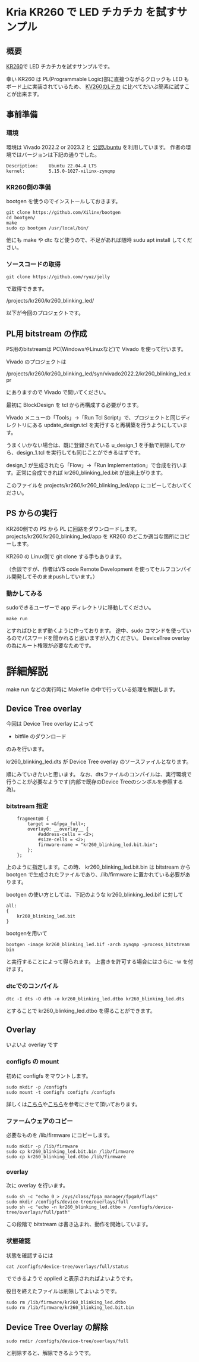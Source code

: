 # Kria KR260 で LED チカチカ を試すサンプル


## 概要

[KR260](https://www.amd.com/ja/products/system-on-modules/kria/k26/kr260-robotics-starter-kit.html)で LED チカチカを試すサンプルです。

幸い KR260 は PL(Programmable Logic)部に直接つながるクロックも LED もボード上に実装されているため、
[KV260のLチカ](https://zenn.dev/ryuz88/articles/kv260_led_blinking) に比べてだいぶ簡素に試すことが出来ます。


## 事前準備

### 環境

環境は Vivado 2022.2 or 2023.2 と [公認Ubuntu](https://ubuntu.com/download/amd) を利用しています。
作者の環境ではバージョンは下記の通りでした。

```
Description:    Ubuntu 22.04.4 LTS
kernel:         5.15.0-1027-xilinx-zynqmp
```


### KR260側の準備

bootgen を使うのでインストールしておきます。

```
git clone https://github.com/Xilinx/bootgen  
cd bootgen/  
make  
sudo cp bootgen /usr/local/bin/
```

他にも make や dtc など使うので、不足があれば随時 sudu apt install してください。


### ソースコードの取得

```
git clone https://github.com/ryuz/jelly
```

で取得できます。

/projects/kr260/kr260_blinking_led/

以下が今回のプロジェクトです。


## PL用 bitstream の作成

PS用のbitstreamは PC(WindowsやLinuxなど)で Vivado を使って行います。

Vivado のプロジェクトは

/projects/kr260/kr260_blinking_led/syn/vivado2022.2/kr260_blinking_led.xpr

にありますので Vivado で開いてください。


最初に BlockDesign を tcl から再構成する必要がります。

Vivado メニューの「Tools」→「Run Tcl Script」で、プロジェクトと同じディレクトリにある update_design.tcl を実行すると再構築を行うようにしています。

うまくいかない場合は、既に登録されている u_design_1 を手動で削除してから、design_1.tcl を実行しても同じことができるはずです。

design_1 が生成されたら「Flow」→「Run Implementation」で合成を行います。正常に合成できれば
kr260_blinking_led.bit が出来上がります。

このファイルを projects/kr260/kr260_blinking_led/app にコピーしておいてください。



## PS からの実行

  KR260側での PS から PL に回路をダウンロードします。
  projects/kr260/kr260_blinking_led/app を KR260 のどこか適当な箇所にコピーします。

  KR260 の Linux側で git clone する手もあります。

  （余談ですが、作者はVS code Remote Development を使ってセルフコンパイル開発してそのままpushしています。）

### 動かしてみる

sudoできるユーザーで app ディレクトリに移動してください。

```
make run
```

とすればひとまず動くように作っております。
途中、sudo コマンドを使っているのでパスワードを聞かれると思いますが入力ください。
DeviceTree overlay の為にルート権限が必要なためです。


# 詳細解説

make run などの実行時に Makefile の中で行っている処理を解説します。

## Device Tree overlay

  今回は Device Tree overlay によって

- bitfile のダウンロード

のみを行います。

kr260_blinking_led.dts が Device Tree overlay のソースファイルとなります。

順にみていきたいと思います。
なお、dtsファイルのコンパイルは、実行環境で行うことが必要なようです(内部で既存のDevice Treeのシンボルを参照する為)。

### bitstream 指定

``` 
    fragment@0 {
        target = <&fpga_full>;
        overlay0: __overlay__ {
            #address-cells = <2>;
            #size-cells = <2>;
            firmware-name = "kr260_blinking_led.bit.bin";
        };
    };
```

上のように指定します。この時、 kr260_blinking_led.bit.bin は bitstream から bootgen で生成されたファイルであり、/lib/firmware に置かれている必要があります。

bootgen の使い方としては、下記のような kr260_blinking_led.bif に対して

```kr260_blinking_led.bif
all:
{
    kr260_blinking_led.bit
}
```

bootgenを用いて

```
bootgen -image kr260_blinking_led.bif -arch zynqmp -process_bitstream bin
```

と実行することによって得られます。
上書きを許可する場合にはさらに -w を付けます。


### dtcでのコンパイル

```
dtc -I dts -O dtb -o kr260_blinking_led.dtbo kr260_blinking_led.dts
```

とすることで kr260_blinking_led.dtbo を得ることができます。

## Overlay

いよいよ overlay です

### configfs の mount

初めに configfs をマウントします。

```
sudo mkdir -p /configfs
sudo mount -t configfs configfs /configfs
```

詳しくは[こちら](https://qiita.com/ikwzm/items/ec514e955c16076327ce)や[こちら](https://dora.bk.tsukuba.ac.jp/~takeuchi/?%E9%9B%BB%E6%B0%97%E5%9B%9E%E8%B7%AF%2Fzynq%2FDevice%20Tree%20Overlay)を参考にさせて頂いております。


### ファームウェアのコピー

必要なものを  /lib/firmware にコピーします。

```
sudo mkdir -p /lib/firmware
sudo cp kr260_blinking_led.bit.bin /lib/firmware
sudo cp kr260_blinking_led.dtbo /lib/firmware
```

### overlay 

次に overlay を行います。

```
sudo sh -c "echo 0 > /sys/class/fpga_manager/fpga0/flags"
sudo mkdir /configfs/device-tree/overlays/full
sudo sh -c "echo -n kr260_blinking_led.dtbo > /configfs/device-tree/overlays/full/path"
```

この段階で bitstream は書き込まれ、動作を開始しています。

### 状態確認

状態を確認するには

```
cat /configfs/device-tree/overlays/full/status
```

でできるようで applied と表示されればよいようです。

役目を終えたファイルは削除してよいようです。

```
sudo rm /lib/firmware/kr260_blinking_led.dtbo
sudo rm /lib/firmware/kr260_blinking_led.bit.bin
```



## Device Tree Overlay の解除

```
sudo rmdir /configfs/device-tree/overlays/full
```

と削除すると、解除できるようです。

